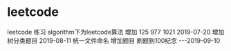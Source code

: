 # leetcode
leetcode 练习
algorithm下为leetcode算法
增加 125 977 1021 2019-07-20
增加树分类题目 2019-08-11
统一文件命名 增加题目 刷题到100纪念 ---2019-09-10